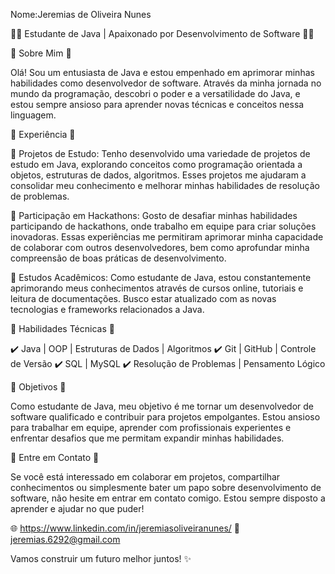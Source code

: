 Nome:Jeremias de Oliveira Nunes

👨‍💻 Estudante de Java | Apaixonado por Desenvolvimento de Software 👨‍💻

🌟 Sobre Mim 🌟

Olá! Sou um entusiasta de Java e estou empenhado em aprimorar minhas habilidades como desenvolvedor de software. Através da minha jornada no mundo da programação, descobri o poder e a versatilidade do Java, e estou sempre ansioso para aprender novas técnicas e conceitos nessa linguagem.

💼 Experiência 💼

🔹 Projetos de Estudo: Tenho desenvolvido uma variedade de projetos de estudo em Java, explorando conceitos como programação orientada a objetos, estruturas de dados, algoritmos. Esses projetos me ajudaram a consolidar meu conhecimento e melhorar minhas habilidades de resolução de problemas.

🔹 Participação em Hackathons: Gosto de desafiar minhas habilidades participando de hackathons, onde trabalho em equipe para criar soluções inovadoras. Essas experiências me permitiram aprimorar minha capacidade de colaborar com outros desenvolvedores, bem como aprofundar minha compreensão de boas práticas de desenvolvimento.

🔹 Estudos Acadêmicos: Como estudante de Java, estou constantemente aprimorando meus conhecimentos através de cursos online, tutoriais e leitura de documentações. Busco estar atualizado com as novas tecnologias e frameworks relacionados a Java.

🚀 Habilidades Técnicas 🚀

✔️ Java | OOP | Estruturas de Dados | Algoritmos
✔️ Git | GitHub | Controle de Versão
✔️ SQL | MySQL
✔️ Resolução de Problemas | Pensamento Lógico

🌱 Objetivos 🌱

Como estudante de Java, meu objetivo é me tornar um desenvolvedor de software qualificado e contribuir para projetos empolgantes. Estou ansioso para trabalhar em equipe, aprender com profissionais experientes e enfrentar desafios que me permitam expandir minhas habilidades.

💬 Entre em Contato 💬

Se você está interessado em colaborar em projetos, compartilhar conhecimentos ou simplesmente bater um papo sobre desenvolvimento de software, não hesite em entrar em contato comigo. Estou sempre disposto a aprender e ajudar no que puder!

🌐 https://www.linkedin.com/in/jeremiasoliveiranunes/
📧 jeremias.6292@gmail.com

Vamos construir um futuro melhor juntos! ✨

<!---
jereh6292/jereh6292 is a ✨ special ✨ repository because its `README.md` (this file) appears on your GitHub profile.
You can click the Preview link to take a look at your changes.
--->
